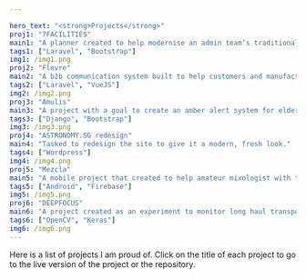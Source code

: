 ```yaml
---

hero_text: "<strong>Projects</strong>"
proj1: "7FACILITIES"
main1: "A planner created to help modernise an admin team’s traditional pen and paper workflow. The team needed to collect the booking requests for the week and based on their previous records, approve or reject their request."
tags1: ["Laravel", "Bootstrap"]
img1: /img1.png
proj2: "Flevre"
main2: "A b2b communication system built to help customers and manufacturers"
tags2: ["Laravel", "VueJS"]
img2: /img2.png
proj3: "Amulis"
main3: "A project with a goal to create an amber alert system for elderly living alone in the old towns of Singapore. The project utilised IOT solutions including chatbots and intelligent speakers."
tags3: ["Django", "Bootstrap"]
img3: /img3.png
proj4: "ASTRONOMY.SG redesign"
main4: "Tasked to redesign the site to give it a modern, fresh look."
tags4: ["Wordpress"]
img4: /img4.png
proj5: "Mezcla"
main5: "A mobile project that created to help amateur mixologist with their drink creations. By keying in the ingredients, they have laying around, they will be given a list of suggestions with step by step instructions "
tags5: ["Android", "Firebase"]
img5: /img5.png
proj6: "DEEPFOCUS"
main6: "A project created as an experiment to monitor long haul transport drivers. It will sound an alarm when the driver is detected to not be focusing, either not having your eyes opened or head turned for too long. "
tags6: ["OpenCV", "Keras"]
img6: /img6.png
---
```

<div class="heroWrapper">
    <Hero :text="$page.frontmatter.hero_text" />
</div>
<article class="m-6">
    <p >Here is a list of projects I am proud of. Click on the title of each project to go to the live version of the project or the repository.</p>
</article>
<div class="lg:flex block">
    <Card :title="$page.frontmatter.proj1" :mainText="$page.frontmatter.main1" :tags="$page.frontmatter.tags1" :img="$page.frontmatter.img1"/>
    <Card :title="$page.frontmatter.proj2" :mainText="$page.frontmatter.main2" :tags="$page.frontmatter.tags2" :img="$page.frontmatter.img2"/>
</div>
<div class="lg:flex block">
    <Card :title="$page.frontmatter.proj3" :mainText="$page.frontmatter.main3" :tags="$page.frontmatter.tags3" :img="$page.frontmatter.img3"/>
    <Card :title="$page.frontmatter.proj4" :mainText="$page.frontmatter.main4" :tags="$page.frontmatter.tags4" :img="$page.frontmatter.img4"/>
</div>
<div class="lg:flex block">
    <Card :title="$page.frontmatter.proj5" :mainText="$page.frontmatter.main5" :tags="$page.frontmatter.tags5" :img="$page.frontmatter.img5"/>
    <Card :title="$page.frontmatter.proj6" :mainText="$page.frontmatter.main6" :tags="$page.frontmatter.tags6" :img="$page.frontmatter.img6"/>
</div>
